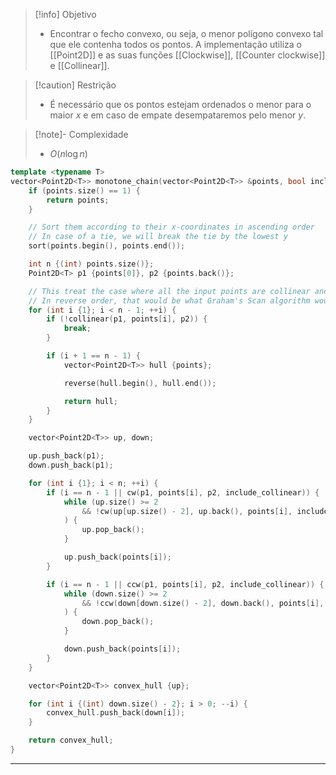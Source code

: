 > [!info] Objetivo
> - Encontrar o fecho convexo, ou seja, o menor polígono convexo tal que ele contenha todos os pontos. A implementação utiliza o [[Point2D]] e as suas funções [[Clockwise]], [[Counter clockwise]] e [[Collinear]].

> [!caution] Restrição
> - É necessário que os pontos estejam ordenados o menor para o maior $x$ e em caso de empate desempataremos pelo menor $y$.

> [!note]- Complexidade
> - $O(n \log n)$

```cpp
template <typename T>
vector<Point2D<T>> monotone_chain(vector<Point2D<T>> &points, bool include_collinear = false) {
	if (points.size() == 1) {
		return points;
	}

	// Sort them according to their x-coordinates in ascending order
	// In case of a tie, we will break the tie by the lowest y
	sort(points.begin(), points.end());

    int n {(int) points.size()};
    Point2D<T> p1 {points[0]}, p2 {points.back()};

    // This treat the case where all the input points are collinear and return the input
    // In reverse order, that would be what Graham's Scan algorithm would return
	for (int i {1}; i < n - 1; ++i) {
        if (!collinear(p1, points[i], p2)) {
            break;
        }

        if (i + 1 == n - 1) {
            vector<Point2D<T>> hull {points};

            reverse(hull.begin(), hull.end());

            return hull;
        }
	}

	vector<Point2D<T>> up, down;

    up.push_back(p1);
    down.push_back(p1);

    for (int i {1}; i < n; ++i) {
        if (i == n - 1 || cw(p1, points[i], p2, include_collinear)) {
            while (up.size() >= 2 
                && !cw(up[up.size() - 2], up.back(), points[i], include_collinear)
            ) {
                up.pop_back();
            }

            up.push_back(points[i]);
        }

        if (i == n - 1 || ccw(p1, points[i], p2, include_collinear)) {
            while (down.size() >= 2
                && !ccw(down[down.size() - 2], down.back(), points[i], include_collinear)
            ) {
                down.pop_back();
            }

            down.push_back(points[i]);
        }
    }

	vector<Point2D<T>> convex_hull {up};

	for (int i {(int) down.size() - 2}; i > 0; --i) {
		convex_hull.push_back(down[i]);
	}

	return convex_hull;
}
```

---